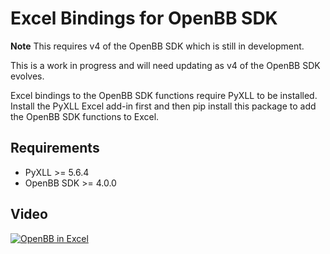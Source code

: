 # Excel Bindings for OpenBB SDK

**Note** This requires v4 of the OpenBB SDK which is still in development.

This is a work in progress and will need updating as v4 of the OpenBB SDK evolves.

Excel bindings to the OpenBB SDK functions require PyXLL to be installed. Install
the PyXLL Excel add-in first and then pip install this package to add the OpenBB
SDK functions to Excel.

## Requirements

- PyXLL >= 5.6.4
- OpenBB SDK >= 4.0.0

## Video

[![OpenBB in Excel](https://img.youtube.com/vi/UG7rdoCh734/0.jpg)](https://www.youtube.com/watch?v=UG7rdoCh734)

